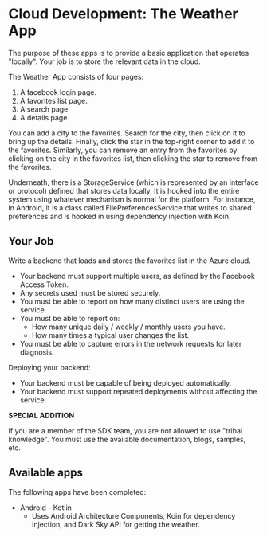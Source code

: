 # Cloud Development: The Weather App

The purpose of these apps is to provide a basic application that operates "locally".  Your job is to store the relevant data in the cloud.

The Weather App consists of four pages:

1) A facebook login page.
2) A favorites list page.
3) A search page.
4) A details page.

You can add a city to the favorites.  Search for the city, then click on it to bring up the details.  Finally, click the star in the top-right corner to add it to the favorites.  Similarly, you can remove an entry from the favorites by clicking on the city in the favorites list, then clicking the star to remove from the favorites.

Underneath, there is a StorageService (which is represented by an interface or protocol) defined that stores data locally.  It is hooked into the entire system using whatever mechanism is normal for the platform.  For instance, in Android, it is a class called FilePreferencesService that writes to shared preferences and is hooked in using dependency injection with Koin.

## Your Job

Write a backend that loads and stores the favorites list in the Azure cloud.

* Your backend must support multiple users, as defined by the Facebook Access Token.
* Any secrets used must be stored securely.
* You must be able to report on how many distinct users are using the service.
* You must be able to report on:
  * How many unique daily / weekly / monthly users you have.
  * How many times a typical user changes the list.
* You must be able to capture errors in the network requests for later diagnosis.

Deploying your backend:

* Your backend must be capable of being deployed automatically.
* Your backend must support repeated deployments without affecting the service.

**SPECIAL ADDITION**

If you are a member of the SDK team, you are not allowed to use "tribal knowledge".  You must use the available documentation, blogs, samples, etc.

## Available apps

The following apps have been completed:

* Android - Kotlin
  * Uses Android Architecture Components, Koin for dependency injection, and Dark Sky API for getting the weather.
